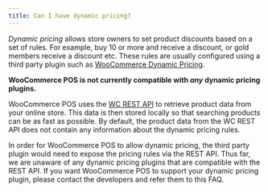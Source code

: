 ```yaml
---
title: Can I have dynamic pricing?
---
```


_Dynamic pricing_ allows store owners to set product discounts based on a set of rules. 
For example, buy 10 or more and receive a discount, or gold members receive a discount etc. 
These rules are usually configured using a third party plugin such as [WooCommerce Dynamic Pricing](https://woocommerce.com/products/dynamic-pricing/). 

**WooCommerce POS is not currently compatible with _any_ dynamic pricing plugins.**

WooCommerce POS uses the [WC REST API](https://woocommerce.github.io/woocommerce-rest-api-docs/v3.html) to retrieve product data from your online store. 
This data is then stored locally so that searching products can be as fast as possible. 
By default, the product data from the WC REST API does not contain any information about the dynamic pricing rules.

In order for WooCommerce POS to allow dynamic pricing, the third party plugin would need to expose the pricing rules via the REST API. 
Thus far, we are unaware of any dynamic pricing plugins that are compatible with the REST API. 
If you want WooCommerce POS to support your dynamic pricing plugin, please contact the developers and refer them to this FAQ.